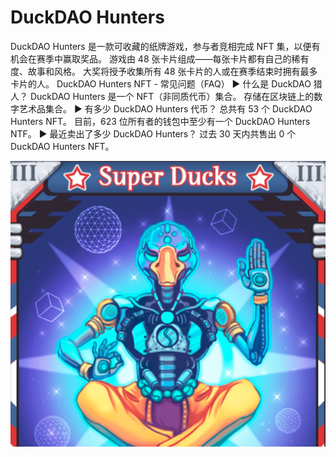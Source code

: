 # DuckDAO Hunters

DuckDAO Hunters 是一款可收藏的纸牌游戏，参与者竞相完成 NFT 集，以便有机会在赛季中赢取奖品。
游戏由 48 张卡片组成——每张卡片都有自己的稀有度、故事和风格。 大奖将授予收集所有 48 张卡片的人或在赛季结束时拥有最多卡片的人。
DuckDAO Hunters NFT - 常见问题（FAQ）
▶ 什么是 DuckDAO 猎人？
DuckDAO Hunters 是一个 NFT（非同质代币）集合。 存储在区块链上的数字艺术品集合。
▶ 有多少 DuckDAO Hunters 代币？
总共有 53 个 DuckDAO Hunters NFT。 目前，623 位所有者的钱包中至少有一个 DuckDAO Hunters NTF。
▶ 最近卖出了多少 DuckDAO Hunters？
过去 30 天内共售出 0 个 DuckDAO Hunters NFT。

![nft](1.png)

